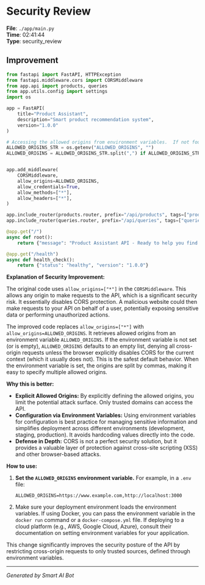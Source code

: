 # Security Review

**File**: `./app/main.py`  
**Time**: 02:41:44  
**Type**: security_review

## Improvement

```python
from fastapi import FastAPI, HTTPException
from fastapi.middleware.cors import CORSMiddleware
from app.api import products, queries
from app.utils.config import settings
import os

app = FastAPI(
    title="Product Assistant",
    description="Smart product recommendation system",
    version="1.0.0"
)

# Accessing the allowed origins from environment variables.  If not found, deny all requests
ALLOWED_ORIGINS_STR = os.getenv("ALLOWED_ORIGINS", "")
ALLOWED_ORIGINS = ALLOWED_ORIGINS_STR.split(",") if ALLOWED_ORIGINS_STR else []


app.add_middleware(
    CORSMiddleware,
    allow_origins=ALLOWED_ORIGINS,
    allow_credentials=True,
    allow_methods=["*"],
    allow_headers=["*"],
)

app.include_router(products.router, prefix="/api/products", tags=["products"])
app.include_router(queries.router, prefix="/api/queries", tags=["queries"])

@app.get("/")
async def root():
    return {"message": "Product Assistant API - Ready to help you find products"}

@app.get("/health")
async def health_check():
    return {"status": "healthy", "version": "1.0.0"}
```

**Explanation of Security Improvement:**

The original code uses `allow_origins=["*"]` in the `CORSMiddleware`. This allows any origin to make requests to the API, which is a significant security risk.  It essentially disables CORS protection.  A malicious website could then make requests to your API on behalf of a user, potentially exposing sensitive data or performing unauthorized actions.

The improved code replaces `allow_origins=["*"]` with  `allow_origins=ALLOWED_ORIGINS`.  It retrieves allowed origins from an environment variable `ALLOWED_ORIGINS`.  If the environment variable is not set (or is empty), `ALLOWED_ORIGINS` defaults to an empty list, denying all cross-origin requests unless the browser explicitly disables CORS for the current context (which it usually does not).  This is the safest default behavior.  When the environment variable is set, the origins are split by commas, making it easy to specify multiple allowed origins.

**Why this is better:**

*   **Explicit Allowed Origins:** By explicitly defining the allowed origins, you limit the potential attack surface. Only trusted domains can access the API.
*   **Configuration via Environment Variables:** Using environment variables for configuration is best practice for managing sensitive information and simplifies deployment across different environments (development, staging, production).  It avoids hardcoding values directly into the code.
*   **Defense in Depth:** CORS is not a perfect security solution, but it provides a valuable layer of protection against cross-site scripting (XSS) and other browser-based attacks.

**How to use:**

1.  **Set the `ALLOWED_ORIGINS` environment variable.** For example, in a `.env` file:

    ```
    ALLOWED_ORIGINS=https://www.example.com,http://localhost:3000
    ```

2.  Make sure your deployment environment loads the environment variables.  If using Docker, you can pass the environment variable in the `docker run` command or a `docker-compose.yml` file.  If deploying to a cloud platform (e.g., AWS, Google Cloud, Azure), consult their documentation on setting environment variables for your application.

This change significantly improves the security posture of the API by restricting cross-origin requests to only trusted sources, defined through environment variables.

---
*Generated by Smart AI Bot*
